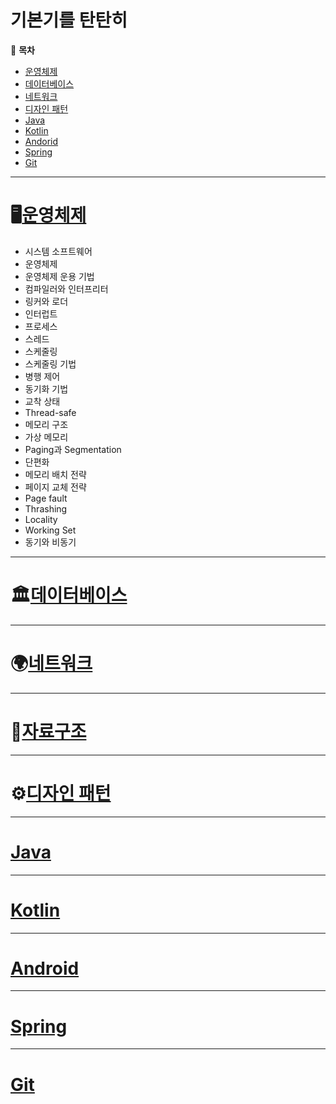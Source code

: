 # 기본기를 탄탄히
📄 **목차**

- [운영체제]("운영체제")
- [데이터베이스](#데이터베이스)
- [네트워크](#네트워크)
- [디자인 패턴](#디자인-패턴)
- [Java](#Java)
- [Kotlin](#Kotlin)
- [Andorid](#Android)
- [Spring](#Spring)
- [Git](#Git)



---



# 🖥[운영체제](https://github.com/rxjw95/Knowledge/blob/master/Computer_Science/%EC%9A%B4%EC%98%81%EC%B2%B4%EC%A0%9C.md)

- 시스템 소프트웨어
- 운영체제
- 운영체제 운용 기법
- 컴파일러와 인터프리터
- 링커와 로더
- 인터럽트
- 프로세스
- 스레드
- 스케줄링
- 스케줄링 기법
- 병행 제어
- 동기화 기법
- 교착 상태
- Thread-safe
- 메모리 구조
- 가상 메모리
- Paging과 Segmentation
- 단편화
- 메모리 배치 전략
- 페이지 교체 전략
- Page fault
- Thrashing
- Locality
- Working Set
- 동기와 비동기

---



# 🏛[데이터베이스](https://github.com/rxjw95/Knowledge/blob/master/Computer_Science/%EB%8D%B0%EC%9D%B4%ED%84%B0%EB%B2%A0%EC%9D%B4%EC%8A%A4.md)









---



# 🌍[네트워크](https://github.com/rxjw95/Knowledge/blob/master/Computer_Science/%EB%84%A4%ED%8A%B8%EC%9B%8C%ED%81%AC.md)







---



# 🧩[자료구조](https://github.com/rxjw95/Knowledge/blob/master/Computer_Science/%EC%9E%90%EB%A3%8C%EA%B5%AC%EC%A1%B0.md)





---



# ⚙[디자인 패턴](https://github.com/rxjw95/Knowledge/blob/master/Computer_Science/%EB%94%94%EC%9E%90%EC%9D%B8%20%ED%8C%A8%ED%84%B4.md)





---



# [Java](https://github.com/rxjw95/Knowledge/blob/master/Language/Java.md)





---



# [Kotlin](https://github.com/rxjw95/Knowledge/blob/master/Language/Kotlin.md)





---



# [Android](https://github.com/rxjw95/Knowledge/blob/master/Dev/Andorid.md)





---



# [Spring](https://github.com/rxjw95/Knowledge/blob/master/Dev/Spring.md)





---

# [Git](https://github.com/rxjw95/Knowledge/blob/master/git%20%EC%A0%95%EB%A6%AC.md)

